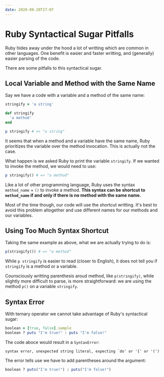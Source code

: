 ```yaml
---
date: 2020-09-20T17:07
---
```


# Ruby Syntactical Sugar Pitfalls

Ruby hides away under the hood a lot of writting which are common in other
languages. One benefit is easier and faster writting, and (generally) easier
parsing of the code.

There are some pitfalls to this syntactical sugar.

Local Variable and Method with the Same Name
--------------------------------------------

Say we have a code with a variable and a method of the same name:

```ruby
stringify = 'a string'

def stringify
  'a method'
end

p stringify # => "a string"
```

It seems that when a method and a variable have the same name, Ruby prioritizes
the variable over the method invocation. This is actually not the case.

What happen is we asked Ruby to print the variable `stringify`. If we wanted to
invoke the method, we would need to use:

```ruby
p stringify() # => "a method"
```

Like a lot of other programming language, Ruby uses the syntax `method_name` +
`()` to invoke a method. **This syntax can be shortcut to `method_name`
if and only if there is no method with the same name.**

Most of the time though, our code will use the shortcut writting. It's best to
avoid this problem altogether and use different names for our methods and our
variables.

Using Too Much Syntax Shortcut
------------------------------

Taking the same example as above, what we are actually trying to do is:

```ruby
p(stringify()) # => "a method"
```

While `p stringify` is easier to read (closer to English), it does not tell you
if `stringify` is a method or a variable.

Counsciously writting parenthesis aroud method, like `p(stringify)`, while
slightly more difficult to parse, is more straightforward: we are using the
method `p()` on a variable `stringify`.

Syntax Error
------------

With ternary operator we cannot take advantage of Ruby's syntactical sugar:

```ruby
boolean = [true, false].sample
boolean ? puts "I'm true!" : puts "I'm false!"
```

The code aboce would result in a `SyntaxError`:

```
syntax error, unexpected string literal, expecting `do' or '{' or '(')
```

The error tells use we have to add parentheses around the argument:

```ruby
boolean ? puts("I'm true!") : puts("I'm false!")
```
